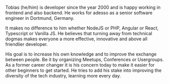 Tobias (he/him) is developer since the year 2000 and is happy working in frontend and also backend. He works for adesso as a senior software engineer in Dortmund, Germany.

It makes no difference to him whether NodeJS or PHP, Angular or React, Typescript or Vanilla JS. He believes that turning away from technical dogmas makes everyone a more effective, innovative and above all friendlier developer.

His goal is to increase his own knowledge and to improve the exchange between people. Be it by organizing Meetups, Conferences or Usergroups.  As a former career changer it is his concern today to make it easier for other beginners to get started. He tries to add his stake into improving the diversity of the tech industry, learning more every day.